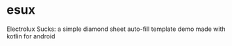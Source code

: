 # esux
Electrolux Sucks: a simple diamond sheet auto-fill template demo made with kotlin for android
